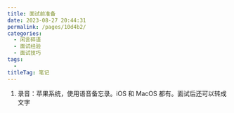 ```yaml
---
title: 面试前准备
date: 2023-08-27 20:44:31
permalink: /pages/10d4b2/
categories: 
  - 闲言碎语
  - 面试经验
  - 面试技巧
tags: 
  - 
titleTag: 笔记
---
```

1. 录音：苹果系统，使用语音备忘录。iOS 和 MacOS 都有。面试后还可以转成文字